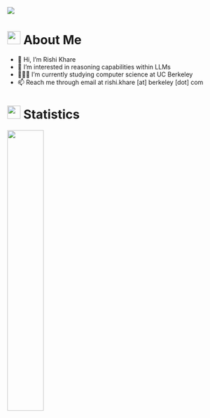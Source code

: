 ![](https://komarev.com/ghpvc/?username=rishiskhare)

# <img src="https://user-images.githubusercontent.com/82110564/189553856-2e7f8f30-80b4-484f-bfaa-9e5eb10f24e5.gif" width="30"> About Me

- 👋 Hi, I’m Rishi Khare
- 👀 I’m interested in reasoning capabilities within LLMs
- 🧑🏽‍💻 I’m currently studying computer science at UC Berkeley
- 📫 Reach me through email at rishi.khare [at] berkeley [dot] com

# <img src="https://media4.giphy.com/media/MIGbtLZoVjbl0bYbAd/giphy.gif?cid=ecf05e472t2h0i8d7dcjaoau9iqtchhr899hxmpxzzgc7lyw&rid=giphy.gif" width="30"> Statistics

<p align="left">
  <img width="40.5%" src="https://github-readme-stats.vercel.app/api/top-langs/?username=rishiskhare&theme=radical&bg_color=282828&hide_border=true&include_all_commits=true&count_private=true&layout=compact">
</p>

<!---
rishiskhare/rishiskhare is a ✨ special ✨ repository because its `README.md` (this file) appears on your GitHub profile.
You can click the Preview link to take a look at your changes.
--->
